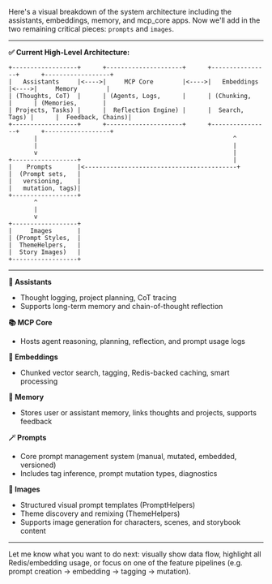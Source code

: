 Here's a visual breakdown of the system architecture including the assistants, embeddings, memory, and mcp_core apps. Now we'll add in the two remaining critical pieces: `prompts` and `images`.

---

**✅ Current High-Level Architecture:**

```
+------------------+      +---------------------+      +----------------+      +------------------+
|   Assistants     |<---->|     MCP Core        |<---->|   Embeddings   |<---->|     Memory        |
| (Thoughts, CoT)  |      | (Agents, Logs,      |      | (Chunking,     |      | (Memories,       |
| Projects, Tasks) |      |  Reflection Engine) |      |  Search, Tags) |      |  Feedback, Chains)|
+------------------+      +---------------------+      +----------------+      +------------------+
       |                                                      ^
       |                                                      |
       v                                                      |
+------------------+                                          |
|    Prompts       |<------------------------------------------+
|  (Prompt sets,   |
|   versioning,    |
|   mutation, tags)|
+------------------+
       ^
       |
       v
+------------------+
|     Images       |
| (Prompt Styles,  |
|  ThemeHelpers,   |
|  Story Images)   |
+------------------+
```

---

**🧠 Assistants**

- Thought logging, project planning, CoT tracing
- Supports long-term memory and chain-of-thought reflection

**📚 MCP Core**

- Hosts agent reasoning, planning, reflection, and prompt usage logs

**🧩 Embeddings**

- Chunked vector search, tagging, Redis-backed caching, smart processing

**🧠 Memory**

- Stores user or assistant memory, links thoughts and projects, supports feedback

**🪄 Prompts**

- Core prompt management system (manual, mutated, embedded, versioned)
- Includes tag inference, prompt mutation types, diagnostics

**🎨 Images**

- Structured visual prompt templates (PromptHelpers)
- Theme discovery and remixing (ThemeHelpers)
- Supports image generation for characters, scenes, and storybook content

---

Let me know what you want to do next: visually show data flow, highlight all Redis/embedding usage, or focus on one of the feature pipelines (e.g. prompt creation → embedding → tagging → mutation).
